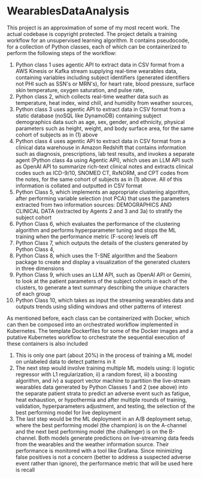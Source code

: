 # WearablesDataAnalysis

This project is an approximation of some of my most recent work. The actual codebase is copyright protected. The project details a training workflow for an unsupervised learning algorithm. It contains pseudocode, for a collection of Python classes, each of which can be containerized to perform the following steps of the workflow:

1) Python class 1 uses agentic API to extract data in CSV format from a AWS Kinesis or Kafka stream supplying real-time wearables data, containing variables including subject identifiers (generated identifiers not PHI such as SSN's or MRN's), for heart rate, blood pressure, surface skin temperature, oxygen saturation, and pulse rate,
2) Python class 2, which collects real-time weather data such as temperature, heat index, wind chill, and humidity from weather sources, 
3) Python class 3 uses agentic API to extract data in CSV format from a static database (noSQL like DynamoDB) containing subject demographics data such as age, sex, gender, and ethnicity, physical parameters such as height, weight, and body surface area, for the same cohort of subjects as in (1) above
4) Python class 4 uses agentic API to extract data in CSV format from a clinical data warehouse in Amazon Redshift that contains  information such as diagnosis, prescriptions, lab test results, and invokes a separate agent (Python class 4a using Agentic API), which uses an LLM API such as OpenAI API to summarize rich-text clinical notes and extracts clinical codes such as ICD-9/10, SNOMED CT, RxNORM, and CPT codes from the notes, for the same cohort of subjects as in (1) above. All of this information is collated and outputted in CSV format
5) Python Class 5, which implements an appropriate clustering algorithm, after performing variable selection (not PCA) that uses the parameters extracted from two information sources: DEMOGRAPHICS AND CLINICAL DATA (extracted by Agents 2 and 3 and 3a) to stratify the subject cohort
6) Python Class 6, which evaluates the performance of the clustering algorithm and performs hyperparameter tuning and stops the ML training when the performance metric (F-score) levels off 
7) Python Class 7, which outputs the details of the clusters generated by Python Class 4, 
8) Python Class 8, which uses the T-SNE algorithm and the Seaborn package to create and display a visualization of the generated clusters in three dimensions
9) Python Class 9, which uses an LLM API, such as OpenAI API or Gemini, to look at the patient parameters of the subject cohorts in each of the clusters, to generate a text summary describing the unique characters of each group
10) Python Class 10, which takes as input the streaming wearables data and outputs trends using sliding windows and other patterns of interest

As mentioned before, each class can be containerized with Docker, which can then be composed into an orchestrated workflow implemented in Kubernetes. The template Dockerfiles for some of the Docker images and a putative Kubernetes workflow to orchestrate the sequential execution of these containers is also included

1) This is only one part (about 20%) in the process of training a ML model on unlabeled data to detect patterns in it
2) The next step would involve training multiple ML models using: i)  logistic regressor with L1 regularization, ii) a random forest, iii) a boosting algorithm, and iv) a support vector machine to partition the live-stream wearables data generated by Python Classes 1 and 2 (see above) into the separate patient strata to predict an adverse event such as fatigue, heat exhaustion, or hypothermia and after multiple rounds of training, validation, hyperparameters adjustment, and testing, the selection of the best performing model for live deployment
3) The last step would be the ML deployment in an A/B deployment setup, where the best performing model (the champion) is on the A-channel and the next best performing model (the challenger) is on the B-channel. Both models generate predictions on live-streaming data feeds from the wearables and the weather information source. Their performance is monitored with a tool like Grafana. Since minimizing false positives is not a concern (better to address a suspected adverse event rather than ignore), the performance metric that will be used here is recall

